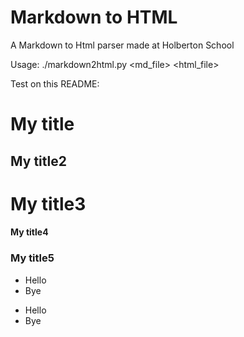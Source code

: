 # Markdown to HTML
A Markdown to Html parser made at Holberton School

Usage: ./markdown2html.py <md_file> <html_file>

Test on this README:

# My title
## My title2
# My title3
#### My title4
### My title5


- Hello
- Bye


* Hello
* Bye
